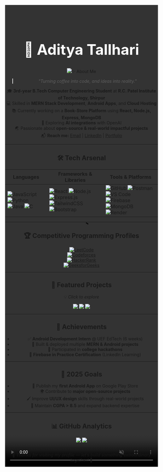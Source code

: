 <!-- Profile Header -->
<div align="center" style="position: relative; overflow: hidden;">
  <video autoplay muted loop playsinline style="width: 100%; position: absolute; z-index: -1; object-fit: cover; top: 0; left: 0; height: 100%;">
    <source src="file:///C:/Users/HP/Downloads/mixkit-close-up-of-a-hands-programming-and-making-code-46634-hd-ready1-ezgif.com-video-to-gif-converter.gif" type="video/mp4">
  </video>

  <!-- Name & Typing Effect -->
  <h1 style="color: white; padding-top: 50px; font-size: 3rem; font-weight: bold;">🚀 Aditya Tallhari</h1>
  <p>
    <img src="https://readme-typing-svg.herokuapp.com?font=Fira+Code&size=22&pause=1000&color=00F7FF&center=true&vCenter=true&width=700&lines=Full+Stack+Developer;Android+App+Developer;MERN+Stack;AI+Experimenter;Open+Source+Contributor;Tech+Explorer+%7C />
  </p>
</div>

---

## ✨ About Me
> _"Turning coffee into code, and ideas into reality."_

🎓 **3rd-year B.Tech Computer Engineering Student** at **R.C. Patel Institute of Technology, Shirpur**  
💻 Skilled in **MERN Stack Development**, **Android Apps**, and **Cloud Hosting**  
📚 Currently working on a **Book-Store Platform** using **React, Node.js, Express, MongoDB**  
🤖 Exploring **AI integrations** with OpenAI  
🌏 Passionate about **open-source & real-world impactful projects**  
📬 **Reach me:** [Email](mailto:adityatallare797@gmail.com) | [LinkedIn](https://www.linkedin.com/in/aditya-tallhari-005926284/) | [Portfolio](#)  

---

## 🛠 Tech Arsenal

| **Languages** | **Frameworks & Libraries** | **Tools & Platforms** |
|--------------|-----------------------------|-----------------------|
| ![JavaScript](https://img.shields.io/badge/-JavaScript-F7DF1E?logo=javascript&logoColor=000)  ![Python](https://img.shields.io/badge/-Python-3776AB?logo=python&logoColor=fff) ![Java](https://img.shields.io/badge/-Java-ED8B00?logo=java&logoColor=fff) ![C](https://img.shields.io/badge/-C-00599C?logo=cplusplus&logoColor=fff) | ![React](https://img.shields.io/badge/-React-20232A?logo=react&logoColor=61DAFB)  ![Node.js](https://img.shields.io/badge/-Node.js-43853D?logo=node.js&logoColor=fff) ![Express.js](https://img.shields.io/badge/-Express.js-404D59?logo=express) ![TailwindCSS](https://img.shields.io/badge/-TailwindCSS-38B2AC?logo=tailwind-css&logoColor=fff) ![Bootstrap](https://img.shields.io/badge/-Bootstrap-7952B3?logo=bootstrap&logoColor=fff) | ![GitHub](https://img.shields.io/badge/-GitHub-181717?logo=github) ![Postman](https://img.shields.io/badge/-Postman-FF6C37?logo=postman&logoColor=fff) ![VS Code](https://img.shields.io/badge/-VS_Code-007ACC?logo=visual-studio-code&logoColor=fff) ![Firebase](https://img.shields.io/badge/-Firebase-FFCA28?logo=firebase&logoColor=000) ![MongoDB](https://img.shields.io/badge/-MongoDB-4EA94B?logo=mongodb&logoColor=fff) ![Render](https://img.shields.io/badge/-Render-46E3B7?logo=render&logoColor=000)

---

## 🏆 Competitive Programming Profiles
[![LeetCode](https://img.shields.io/badge/-LeetCode-FFA116?logo=leetcode&logoColor=fff)](https://leetcode.com/your-username)  
[![Codeforces](https://img.shields.io/badge/-Codeforces-1F8ACB?logo=codeforces&logoColor=fff)](https://codeforces.com/profile/your-username)  
[![HackerRank](https://img.shields.io/badge/-HackerRank-2EC866?logo=hackerrank&logoColor=fff)](https://www.hackerrank.com/your-username)  
[![GeeksforGeeks](https://img.shields.io/badge/-GeeksforGeeks-0F9D58?logo=geeksforgeeks&logoColor=fff)](https://auth.geeksforgeeks.org/user/your-username/practice/)  

---

## 🚀 Featured Projects
💡 _Click to explore_  
<p align="center">
  <a href="https://github.com/Aditya-tallhari/eco-connect">
    <img src="https://github-readme-stats.vercel.app/api/pin/?username=Aditya-tallhari&repo=eco-connect&theme=tokyonight" />
  </a>
  <a href="https://github.com/Aditya-tallhari/AI-Powered-Sign-Language-Translator">
    <img src="https://github-readme-stats.vercel.app/api/pin/?username=Aditya-tallhari&repo=AI-Powered-Sign-Language-Translator&theme=tokyonight" />
  </a>
  <a href="https://github.com/Aditya-tallhari/Aditya-Portfolio">
    <img src="https://github-readme-stats.vercel.app/api/pin/?username=Aditya-tallhari&repo=Aditya-Portfolio&theme=tokyonight" />
  </a>
</p>

---

## 📜 Achievements
- ✅ **Android Development Intern** @ UEF EdTech (6 weeks)  
- 🚀 Built & deployed multiple **MERN & Android projects**  
- 🏅 Participated in **college hackathons**  
- 📜 **Firebase in Practice Certification** (LinkedIn Learning)  

---

## 🎯 2025 Goals
- 📲 Publish my **first Android App** on Google Play Store  
- 🌍 Contribute to **major open-source projects**  
- 🖌 Improve **UI/UX design** skills through real-world projects  
- 🎯 Maintain **CGPA > 8.5** and expand backend expertise  

---

## 📊 GitHub Analytics
<p align="center">
  <img src="https://github-readme-stats.vercel.app/api?username=Aditya-tallhari&show_icons=true&theme=tokyonight" />
  <img src="https://github-readme-streak-stats.herokuapp.com/?user=Aditya-tallhari&theme=tokyonight" />
</p>

---

💬 _Thanks for visiting my profile — let’s build something extraordinary together!_ 🚀
